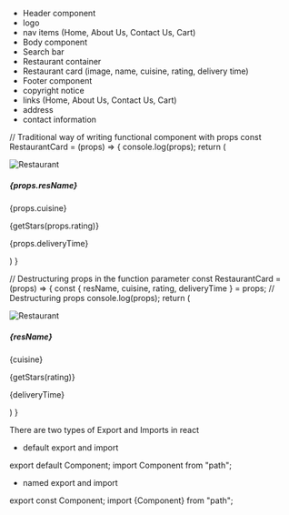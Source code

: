 - Header component
 - logo
 - nav items (Home, About Us, Contact Us, Cart)
- Body component
 - Search bar
 - Restaurant container
 - Restaurant card (image, name, cuisine, rating, delivery time)
- Footer component
 - copyright notice
 - links (Home, About Us, Contact Us, Cart)
 - address
 - contact information

// Traditional way of writing functional component with props
const RestaurantCard = (props) => {
console.log(props);
return (

<div className="restaurant-card">
<img
           src="https://media-assets.swiggy.com/swiggy/image/upload/fl_lossy,f_auto,q_auto,w_660/enj3srsnhbltbom2ovvh"
           alt="Restaurant"
           className="card-image"
         />
<div className="card-body p-3 bg-light">
<h5 className="card-title">{props.resName}</h5>
<p className="card-text">{props.cuisine}</p>
<p className="card-text">{getStars(props.rating)}</p>
<p className="card-text">{props.deliveryTime}</p>
</div>
</div>
)
}

// Destructuring props in the function parameter
const RestaurantCard = (props) => {
const { resName, cuisine, rating, deliveryTime } = props; // Destructuring props
console.log(props);
return (

 <div className="restaurant-card">
 <img
 src="https://media-assets.swiggy.com/swiggy/image/upload/fl_lossy,f_auto,q_auto,w_660/enj3srsnhbltbom2ovvh"
 alt="Restaurant"
 className="card-image"
 />
 <div className="card-body p-3 bg-light">
 <h5 className="card-title">{resName}</h5>
 <p className="card-text">{cuisine}</p>
 <p className="card-text">{getStars(rating)}</p>
 <p className="card-text">{deliveryTime}</p>
 </div>
 </div>
 )
 }

There are two types of Export and Imports in react

- default export and import

export default Component;
import Component from "path";

- named export and import

export const Component;
import {Component} from "path";
